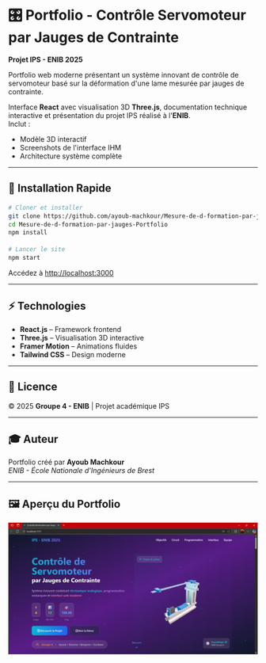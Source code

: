 # 🎛️ Portfolio - Contrôle Servomoteur par Jauges de Contrainte  
**Projet IPS - ENIB 2025**

Portfolio web moderne présentant un système innovant de contrôle de servomoteur basé sur la déformation d'une lame mesurée par jauges de contrainte.

Interface **React** avec visualisation 3D **Three.js**, documentation technique interactive et présentation du projet IPS réalisé à l'**ENIB**.  
Inclut :  
- Modèle 3D interactif  
- Screenshots de l'interface IHM  
- Architecture système complète  

---

## 🚀 Installation Rapide

```bash
# Cloner et installer
git clone https://github.com/ayoub-machkour/Mesure-de-d-formation-par-jauges-Portfolio.git
cd Mesure-de-d-formation-par-jauges-Portfolio
npm install

# Lancer le site
npm start
```

Accédez à [http://localhost:3000](http://localhost:3000)

---

## ⚡ Technologies

- **React.js** – Framework frontend  
- **Three.js** – Visualisation 3D interactive  
- **Framer Motion** – Animations fluides  
- **Tailwind CSS** – Design moderne  

---

## 📄 Licence

© 2025 **Groupe 4 - ENIB** | Projet académique IPS  

---

## 🎓 Auteur

Portfolio créé par **Ayoub Machkour**  
*ENIB - École Nationale d'Ingénieurs de Brest*

---

## 🖼️ Aperçu du Portfolio

![Aperçu du Portfolio](public/images/portfolio.png)
